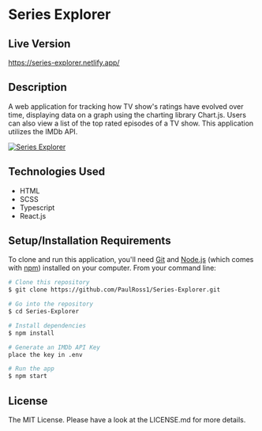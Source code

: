 # Series Explorer

## Live Version

https://series-explorer.netlify.app/

## Description

A web application for tracking how TV show's ratings have evolved over time, displaying data on a graph using the charting library Chart.js. Users can also view a list of the top rated episodes of a TV show. This application utilizes the IMDb API.
<br>

[![Series Explorer](https://i.postimg.cc/L6HCtLg1/series-explorer.png)](#!)

## Technologies Used

- HTML
- SCSS
- Typescript
- React.js

## Setup/Installation Requirements

To clone and run this application, you'll need [Git](https://git-scm.com) and [Node.js](https://nodejs.org/en/download/) (which comes with [npm](http://npmjs.com)) installed on your computer. From your command line:

```bash
# Clone this repository
$ git clone https://github.com/PaulRoss1/Series-Explorer.git

# Go into the repository
$ cd Series-Explorer

# Install dependencies
$ npm install

# Generate an IMDb API Key
place the key in .env

# Run the app
$ npm start
```

## License

The MIT License. Please have a look at the LICENSE.md for more details.
